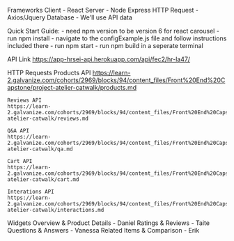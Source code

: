 Frameworks
  Client - React
  Server - Node Express
  HTTP Request - Axios/Jquery
  Database - We'll use API data

  Quick Start Guide:
    - need npm version to be version 6 for react carousel
    - run npm install
    - navigate to the configExample.js file and follow instructions included there
    - run npm start
    - run npm build in a seperate terminal


  API Link
    https://app-hrsei-api.herokuapp.com/api/fec2/hr-la47/


  HTTP Requests
    Products API
    https://learn-2.galvanize.com/cohorts/2969/blocks/94/content_files/Front%20End%20Capstone/project-atelier-catwalk/products.md

    Reviews API
    https://learn-2.galvanize.com/cohorts/2969/blocks/94/content_files/Front%20End%20Capstone/project-atelier-catwalk/reviews.md

    Q&A API
    https://learn-2.galvanize.com/cohorts/2969/blocks/94/content_files/Front%20End%20Capstone/project-atelier-catwalk/qa.md

    Cart API
    https://learn-2.galvanize.com/cohorts/2969/blocks/94/content_files/Front%20End%20Capstone/project-atelier-catwalk/cart.md

    Interations API
    https://learn-2.galvanize.com/cohorts/2969/blocks/94/content_files/Front%20End%20Capstone/project-atelier-catwalk/interactions.md


  Widgets
    Overview & Product Details	- Daniel
    Ratings & Reviews - Taite
    Questions & Answers - Vanessa
    Related Items & Comparison - Erik